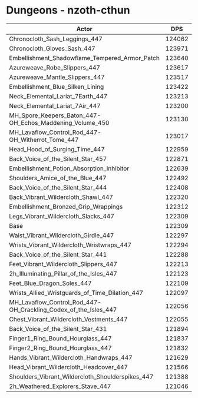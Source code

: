 # Dungeons - nzoth-cthun
| Actor | DPS | Increase |
|---|:---:|:---:|
|Chronocloth_Sash_Leggings_447|124062|1.43%|
|Chronocloth_Gloves_Sash_447|123971|1.36%|
|Embellishment_Shadowflame_Tempered_Armor_Patch|123640|1.09%|
|Azureweave_Robe_Slippers_447|123617|1.07%|
|Azureweave_Mantle_Slippers_447|123517|0.99%|
|Embellishment_Blue_Silken_Lining|123422|0.91%|
|Neck_Elemental_Lariat_7Earth_447|123213|0.74%|
|Neck_Elemental_Lariat_7Air_447|123200|0.73%|
|MH_Spore_Keepers_Baton_447-OH_Echos_Maddening_Volume_450|123130|0.67%|
|MH_Lavaflow_Control_Rod_447-OH_Witherrot_Tome_447|123017|0.58%|
|Head_Hood_of_Surging_Time_447|122959|0.53%|
|Back_Voice_of_the_Silent_Star_457|122871|0.46%|
|Embellishment_Potion_Absorption_Inhibitor|122639|0.27%|
|Shoulders_Amice_of_the_Blue_447|122492|0.15%|
|Back_Voice_of_the_Silent_Star_444|122408|0.08%|
|Back_Vibrant_Wildercloth_Shawl_447|122320|0.01%|
|Embellishment_Bronzed_Grip_Wrappings|122312|0.00%|
|Legs_Vibrant_Wildercloth_Slacks_447|122309|0.00%|
|Base|122309|0.00%|
|Waist_Vibrant_Wildercloth_Girdle_447|122297|-0.01%|
|Wrists_Vibrant_Wildercloth_Wristwraps_447|122294|-0.01%|
|Back_Voice_of_the_Silent_Star_441|122288|-0.02%|
|Feet_Vibrant_Wildercloth_Slippers_447|122213|-0.08%|
|2h_Illuminating_Pillar_of_the_Isles_447|122123|-0.15%|
|Feet_Blue_Dragon_Soles_447|122109|-0.16%|
|Wrists_Allied_Wristguards_of_Time_Dilation_447|122097|-0.17%|
|MH_Lavaflow_Control_Rod_447-OH_Crackling_Codex_of_the_Isles_447|122056|-0.21%|
|Chest_Vibrant_Wildercloth_Vestments_447|122055|-0.21%|
|Back_Voice_of_the_Silent_Star_431|121894|-0.34%|
|Finger1_Ring_Bound_Hourglass_447|121837|-0.39%|
|Finger2_Ring_Bound_Hourglass_447|121832|-0.39%|
|Hands_Vibrant_Wildercloth_Handwraps_447|121629|-0.56%|
|Head_Vibrant_Wildercloth_Headcover_447|121566|-0.61%|
|Shoulders_Vibrant_Wildercloth_Shoulderspikes_447|121388|-0.75%|
|2h_Weathered_Explorers_Stave_447|121046|-1.03%|
